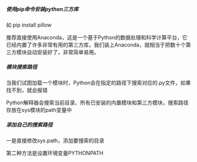 ##### 使用pip命令安装python三方库

如 pip install pillow

推荐直接使用Anaconda，这是一个基于Python的数据处理和科学计算平台，它已经内置了许多非常有用的第三方库，我们装上Anaconda，就相当于把数十个第三方模块自动安装好了，非常简单易用。

##### 模块搜索路径
当我们试图加载一个模块时，Python会在指定的路径下搜索对应的.py文件，如果找不到，就会报错

Python解释器会搜索当前目录、所有已安装的内置模块和第三方模块，搜索路径存放在sys模块的path变量中

##### 添加自己的搜索路径
一是直接修改sys.path，添加要搜索的目录

第二种方法是设置环境变量PYTHONPATH


